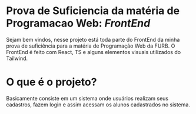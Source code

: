 # Prova de Suficiencia da matéria de Programacao Web: *FrontEnd*

Sejam bem vindos, nesse projeto está toda parte do FrontEnd da minha prova de suficiência para a matéria de Programação Web da FURB. O FrontEnd é feito com React, TS e alguns elementos visuais utilizados do Tailwind.

# O que é o projeto?

Basicamente consiste em um sistema onde usuários realizam seus cadastros, fazem login e assim acessam os alunos cadastrados no sistema.
